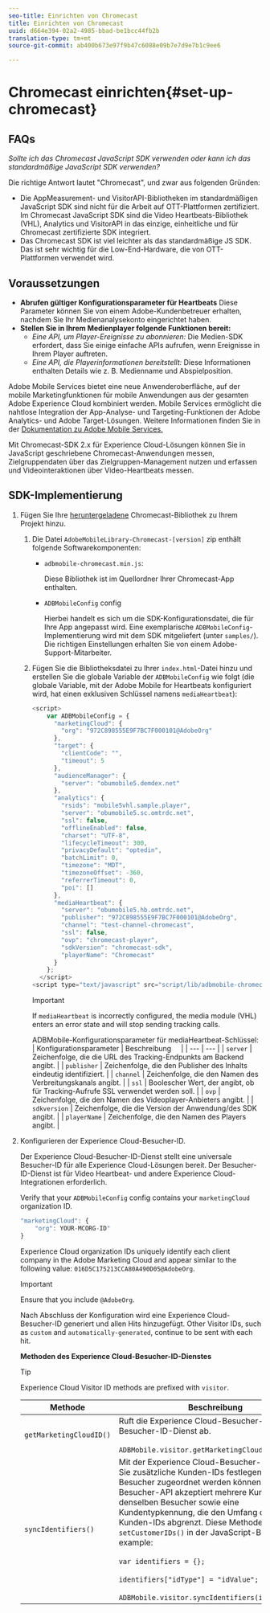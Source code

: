 ```yaml
---
seo-title: Einrichten von Chromecast
title: Einrichten von Chromecast
uuid: d664e394-02a2-4985-bbad-be1bcc44fb2b
translation-type: tm+mt
source-git-commit: ab400b673e97f9b47c6088e09b7e7d9e7b1c9ee6

---
```



# Chromecast einrichten{#set-up-chromecast}

## FAQs

_Sollte ich das Chromecast JavaScript SDK verwenden oder kann ich das standardmäßige JavaScript SDK verwenden?_

Die richtige Antwort lautet "Chromecast", und zwar aus folgenden Gründen:
* Die AppMeasurement- und VisitorAPI-Bibliotheken im standardmäßigen JavaScript SDK sind nicht für die Arbeit auf OTT-Plattformen zertifiziert. Im Chromecast JavaScript SDK sind die Video Heartbeats-Bibliothek (VHL), Analytics und VisitorAPI in das einzige, einheitliche und für Chromecast zertifizierte SDK integriert.
* Das Chromecast SDK ist viel leichter als das standardmäßige JS SDK. Das ist sehr wichtig für die Low-End-Hardware, die von OTT-Plattformen verwendet wird.

## Voraussetzungen

* **Abrufen gültiger Konfigurationsparameter für Heartbeats** Diese Parameter können Sie von einem Adobe-Kundenbetreuer erhalten, nachdem Sie Ihr Medienanalysekonto eingerichtet haben.
* **Stellen Sie in Ihrem Medienplayer folgende Funktionen bereit:**
   * *Eine API, um Player-Ereignisse zu abonnieren:* Die Medien-SDK erfordert, dass Sie einige einfache APIs aufrufen, wenn Ereignisse in Ihrem Player auftreten.
   * *Eine API, die Playerinformationen bereitstellt:* Diese Informationen enthalten Details wie z. B. Medienname und Abspielposition.

Adobe Mobile Services bietet eine neue Anwenderoberfläche, auf der mobile Marketingfunktionen für mobile Anwendungen aus der gesamten Adobe Experience Cloud kombiniert werden. Mobile Services ermöglicht die nahtlose Integration der App-Analyse- und Targeting-Funktionen der Adobe Analytics- und Adobe Target-Lösungen. Weitere Informationen finden Sie in der [Dokumentation zu Adobe Mobile Services.](https://marketing.adobe.com/resources/help/en_US/mobile/)

Mit Chromecast-SDK 2.x für Experience Cloud-Lösungen können Sie in JavaScript geschriebene Chromecast-Anwendungen messen, Zielgruppendaten über das Zielgruppen-Management nutzen und erfassen und Videointeraktionen über Video-Heartbeats messen.

## SDK-Implementierung

1. Fügen Sie Ihre [heruntergeladene](/help/sdk-implement/download-sdks.md#section_551A10AD7880426BB29AE52482BB4211) Chromecast-Bibliothek zu Ihrem Projekt hinzu.

   1. Die Datei `AdobeMobileLibrary-Chromecast-[version]` zip enthält folgende Softwarekomponenten:

      * `adbmobile-chromecast.min.js`:

         Diese Bibliothek ist im Quellordner Ihrer Chromecast-App enthalten.

      * `ADBMobileConfig` config

         Hierbei handelt es sich um die SDK-Konfigurationsdatei, die für Ihre App angepasst wird. Eine exemplarische `ADBMobileConfig`-Implementierung wird mit dem SDK mitgeliefert (unter `samples/`). Die richtigen Einstellungen erhalten Sie von einem Adobe-Support-Mitarbeiter.
   1. Fügen Sie die Bibliotheksdatei zu Ihrer `index.html`-Datei hinzu und erstellen Sie die globale Variable der `ADBMobileConfig` wie folgt (die globale Variable, mit der Adobe Mobile for Heartbeats konfiguriert wird, hat einen exklusiven Schlüssel namens `mediaHeartbeat`):

      ```js
      <script> 
          var ADBMobileConfig = { 
            "marketingCloud": { 
              "org": "972C898555E9F7BC7F000101@AdobeOrg" 
            }, 
            "target": { 
              "clientCode": "", 
              "timeout": 5 
            }, 
            "audienceManager": { 
              "server": "obumobile5.demdex.net" 
            }, 
            "analytics": { 
              "rsids": "mobile5vhl.sample.player", 
              "server": "obumobile5.sc.omtrdc.net", 
              "ssl": false, 
              "offlineEnabled": false, 
              "charset": "UTF-8", 
              "lifecycleTimeout": 300, 
              "privacyDefault": "optedin", 
              "batchLimit": 0, 
              "timezone": "MDT", 
              "timezoneOffset": -360, 
              "referrerTimeout": 0, 
              "poi": [] 
            }, 
            "mediaHeartbeat": { 
              "server": "obumobile5.hb.omtrdc.net", 
              "publisher": "972C898555E9F7BC7F000101@AdobeOrg", 
              "channel": "test-channel-chromecast", 
              "ssl": false, 
              "ovp": "chromecast-player", 
              "sdkVersion": "chromecast-sdk", 
              "playerName": "Chromecast" 
            } 
          }; 
        </script> 
      <script type="text/javascript" src="script/lib/adbmobile-chromecast.min.js"></script>
      ```

      >[!IMPORTANT]
      >
      >If `mediaHeartbeat` is incorrectly configured, the media module (VHL) enters an error state and will stop sending tracking calls.

      ADBMobile-Konfigurationsparameter für mediaHeartbeat-Schlüssel:
   | Konfigurationsparameter | Beschreibung     |
   | --- | --- |
   | `server` | Zeichenfolge, die die URL des Tracking-Endpunkts am Backend angibt. |
   | `publisher` | Zeichenfolge, die den Publisher des Inhalts eindeutig identifiziert. |
   | `channel` | Zeichenfolge, die den Namen des Verbreitungskanals angibt. |
   | `ssl` | Boolescher Wert, der angibt, ob für Tracking-Aufrufe SSL verwendet werden soll. |
   | `ovp` | Zeichenfolge, die den Namen des Videoplayer-Anbieters angibt. |
   | `sdkversion` | Zeichenfolge, die die Version der Anwendung/des SDK angibt. |
   | `playerName` | Zeichenfolge, die den Namen des Players angibt. |


1. Konfigurieren der Experience Cloud-Besucher-ID.

   Der Experience Cloud-Besucher-ID-Dienst stellt eine universale Besucher-ID für alle Experience Cloud-Lösungen bereit. Der Besucher-ID-Dienst ist für Video Heartbeat- und andere Experience Cloud-Integrationen erforderlich.

   Verify that your `ADBMobileConfig` config contains your `marketingCloud` organization ID.

   ```js
   "marketingCloud": { 
       "org": YOUR-MCORG-ID" 
   }
   ```

   Experience Cloud organization IDs uniquely identify each client company in the Adobe Marketing Cloud and appear similar to the following value: `016D5C175213CCA80A490D05@AdobeOrg`.

   >[!IMPORTANT]
   >
   >Ensure that you include `@AdobeOrg`.

   Nach Abschluss der Konfiguration wird eine Experience Cloud-Besucher-ID generiert und allen Hits hinzugefügt. Other Visitor IDs, such as `custom` and `automatically-generated`, continue to be sent with each hit.

   **Methoden des Experience Cloud-Besucher-ID-Dienstes**

   >[!TIP]
   >
   >Experience Cloud Visitor ID methods are prefixed with `visitor`.

   | Methode | Beschreibung |
   | --- | --- |
   | `getMarketingCloudID()` | Ruft die Experience Cloud-Besucher-ID vom Besucher-ID-Dienst ab.  <br/><br/>`ADBMobile.visitor.getMarketingCloudID();` |
   | `syncIdentifiers()` | Mit der Experience Cloud-Besucher-ID können Sie zusätzliche Kunden-IDs festlegen, die jedem Besucher zugeordnet werden können. Die Besucher-API akzeptiert mehrere Kunden-IDs für denselben Besucher sowie eine Kundentypkennung, die den Umfang der einzelnen Kunden-IDs abgrenzt. Diese Methode entspricht `setCustomerIDs()` in der JavaScript-Bibliothek.  For example: <br/><br/>`var identifiers = {};` <br/><br/>`identifiers["idType"] = "idValue";` <br/><br/>`ADBMobile.visitor.syncIdentifiers(identifiers);` |


<!--   **Postbacks -** For more information about configuring postbacks, see [Configure Postbacks.](https://marketing.adobe.com/resources/help/en_US/mobile/signals_.html) -->

